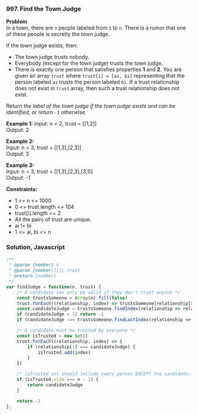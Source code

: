 ### 997. Find the Town Judge

**Problem**\
In a town, there are `n` people labeled from `1` to `n`. There is a rumor that one of these people is secretly the town judge.

If the town judge exists, then:

- The town judge trusts nobody.
- Everybody (except for the town judge) trusts the town judge.
- There is exactly one person that satisfies properties **1** and **2**.
You are given an array `trust` where `trust[i] = [ai, bi]` representing that the person labeled `ai` trusts the person labeled `bi`. If a trust relationship does not exist in `trust` array, then such a trust relationship does not exist.

Return *the label of the town judge if the town judge exists and can be identified, or return `-1` otherwise.*

**Example 1:**
Input: n = 2, trust = [[1,2]]\
Output: 2

**Example 2:**\
Input: n = 3, trust = [[1,3],[2,3]]\
Output: 3

**Example 3:**\
Input: n = 3, trust = [[1,3],[2,3],[3,1]]\
Output: -1

**Constraints:**
- 1 <= n <= 1000
- 0 <= trust.length <= 104
- trust[i].length == 2
- All the pairs of trust are unique.
- ai != bi
- 1 <= ai, bi <= n

### Solution, Javascript
```javascript
/**
 * @param {number} n
 * @param {number[][]} trust
 * @return {number}
 */
var findJudge = function(n, trust) {
    /* A candidate can only be valid if they don't trust anyone */
    const trustsSomeone = Array(n).fill(false)
    trust.forEach((relationship, index) => trustsSomeone[relationship[0]-1] = true)
    const candidateJudge = trustsSomeone.findIndex(relationship => relationship === false) + 1
    if (candidateJudge < 1) return -1
    if (candidateJudge !== trustsSomeone.findLastIndex(relationship => relationship === false) + 1) return -1

    /* A candidate must be trusted by everyone */
    const isTrusted = new Set()
    trust.forEach((relationship, index) => {
        if (relationship[1] === candidateJudge) {
            isTrusted.add(index)
        }
    })

    /* isTrusted set should include every person EXCEPT the candidate. Hence, 'size' == 'n - 1' */
    if (isTrusted.size === n - 1) {
        return candidateJudge
    }

    return -1  
};
```